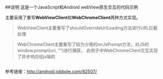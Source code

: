 ##说明
这是一个JavaScript和Android webView原生交互的代码示例

主要采用了重写**WebViewClient**和**WebChromeClient**两种方式实现。


> WebViewClient主要重写了shouldOverrideUrlLoading方法进行URL拦截处理

> WebChromeClient主要重写了较为少用的onJsPrompt方法，对JS的window.prompt(uri, "")进行捕获，
> 此例子中WebChromeClient交互实现了异步响应给js端的

##
参考链接：http://android.jobbole.com/82507/